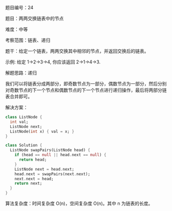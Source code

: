 题目编号：24

题目：两两交换链表中的节点

难度：中等

考察范围：链表、递归

题干：给定一个链表，两两交换其中相邻的节点，并返回交换后的链表。

示例:
给定 1->2->3->4, 你应该返回 2->1->4->3.

解题思路：递归

我们可以将链表分成两部分，即奇数节点为一部分，偶数节点为一部分，然后分别对奇数节点的下一个节点和偶数节点的下一个节点进行递归操作，最后将两部分链表合并即可。

解决方案：

```dart
class ListNode {
  int val;
  ListNode next;
  ListNode(int x) { val = x; }
}

class Solution {
  ListNode swapPairs(ListNode head) {
    if (head == null || head.next == null) {
      return head;
    }
    ListNode next = head.next;
    head.next = swapPairs(next.next);
    next.next = head;
    return next;
  }
}
```

算法复杂度：时间复杂度 O(n)，空间复杂度 O(n)。其中 n 为链表的长度。